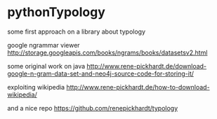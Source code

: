 pythonTypology
==============

some first approach on a library about typology

google ngrammar viewer
http://storage.googleapis.com/books/ngrams/books/datasetsv2.html

some original work on java
http://www.rene-pickhardt.de/download-google-n-gram-data-set-and-neo4j-source-code-for-storing-it/

exploiting wikipedia
http://www.rene-pickhardt.de/how-to-download-wikipedia/

and a nice repo
https://github.com/renepickhardt/typology

